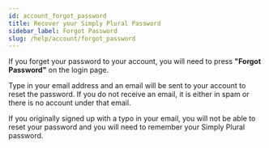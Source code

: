 ```yaml
---
id: account_forgot_password
title: Recover your Simply Plural Password
sidebar_label: Forgot Password
slug: /help/account/forgot_password
---
```


If you forget your password to your account, you will need to press <b>"Forgot Password"</b> on the login page.

Type in your email address and an email will be sent to your account to reset the password. If you do not receive an email, it is either in spam or there is no account under that email.

If you originally signed up with a typo in your email, you will not be able to reset your password and you will need to remember your Simply Plural password.
